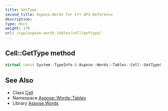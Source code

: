 ```yaml
---
title: GetType
second_title: Aspose.Words for C++ API Reference
description: 
type: docs
weight: 170
url: /cpp/aspose.words.tables/cell/gettype/
---
```

## Cell::GetType method




```cpp
virtual const System::TypeInfo & Aspose::Words::Tables::Cell::GetType() const override
```

## See Also

* Class [Cell](../)
* Namespace [Aspose::Words::Tables](../../)
* Library [Aspose.Words](../../../)
